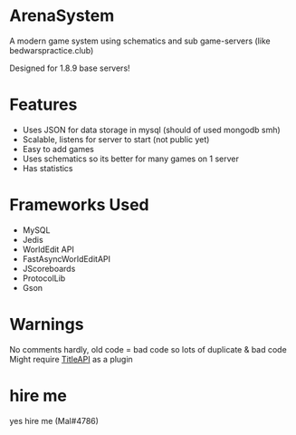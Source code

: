 
# ArenaSystem
A modern game system using schematics and sub game-servers (like bedwarspractice.club)

Designed for 1.8.9 base servers!

# Features
- Uses JSON for data storage in mysql (should of used mongodb smh)
- Scalable, listens for server to start (not public yet)
- Easy to add games
- Uses schematics so its better for many games on 1 server
- Has statistics

# Frameworks Used
- MySQL
- Jedis
- WorldEdit API
- FastAsyncWorldEditAPI
- JScoreboards
- ProtocolLib
- Gson

# Warnings
No comments hardly, old code = bad code so lots of duplicate & bad code
Might require [TitleAPI](https://www.spigotmc.org/resources/titleapi-1-8-1-17.1325/) as a plugin

# hire me
yes hire me (Mal#4786)
